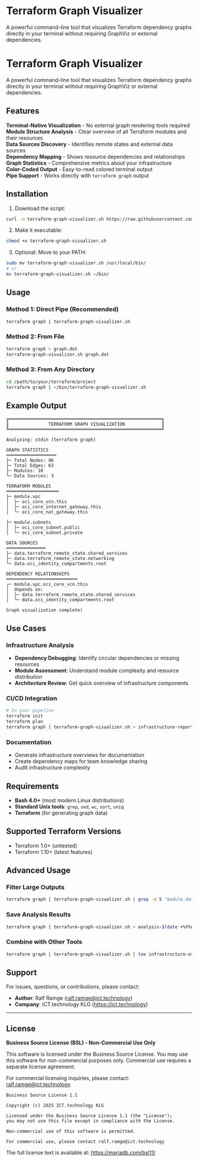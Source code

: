 # Terraform Graph Visualizer

A powerful command-line tool that visualizes Terraform dependency graphs directly in your terminal without requiring GraphViz or external dependencies.

# Terraform Graph Visualizer

A powerful command-line tool that visualizes Terraform dependency graphs directly in your terminal without requiring GraphViz or external dependencies.

## Features

**Terminal-Native Visualization** - No external graph rendering tools required  
**Module Structure Analysis** - Clear overview of all Terraform modules and their resources  
**Data Sources Discovery** - Identifies remote states and external data sources  
**Dependency Mapping** - Shows resource dependencies and relationships  
**Graph Statistics** - Comprehensive metrics about your infrastructure  
**Color-Coded Output** - Easy-to-read colored terminal output  
**Pipe Support** - Works directly with `terraform graph` output  

## Installation

1. Download the script:
```bash
curl -o terraform-graph-visualizer.sh https://raw.githubusercontent.com/your-repo/terraform-graph-visualizer/main/terraform-graph-visualizer.sh
```

2. Make it executable:
```bash
chmod +x terraform-graph-visualizer.sh
```

3. Optional: Move to your PATH:
```bash
sudo mv terraform-graph-visualizer.sh /usr/local/bin/
# or
mv terraform-graph-visualizer.sh ~/bin/
```

## Usage

### Method 1: Direct Pipe (Recommended)
```bash
terraform graph | terraform-graph-visualizer.sh
```

### Method 2: From File
```bash
terraform graph > graph.dot
terraform-graph-visualizer.sh graph.dot
```

### Method 3: From Any Directory
```bash
cd /path/to/your/terraform/project
terraform graph | ~/bin/terraform-graph-visualizer.sh
```

## Example Output

```
╔══════════════════════════════════════════════════════════╗
║               TERRAFORM GRAPH VISUALIZATION              ║
╚══════════════════════════════════════════════════════════╝

Analyzing: stdin (terraform graph)

GRAPH STATISTICS
═══════════════════
├─ Total Nodes: 96
├─ Total Edges: 63
├─ Modules: 10
└─ Data Sources: 3

TERRAFORM MODULES
════════════════════
├─ module.vpc
│  ├─ oci_core_vcn.this
│  ├─ oci_core_internet_gateway.this
│  └─ oci_core_nat_gateway.this

├─ module.subnets
│  ├─ oci_core_subnet.public
│  └─ oci_core_subnet.private

DATA SOURCES
═══════════════
├─ data.terraform_remote_state.shared_services
├─ data.terraform_remote_state.networking
└─ data.oci_identity_compartments.root

DEPENDENCY RELATIONSHIPS
═══════════════════════════
┌─ module.vpc.oci_core_vcn.this
│  depends on:
│  ├─ data.terraform_remote_state.shared_services
│  └─ data.oci_identity_compartments.root

Graph visualization complete!
```

## Use Cases

### Infrastructure Analysis
- **Dependency Debugging**: Identify circular dependencies or missing resources
- **Module Assessment**: Understand module complexity and resource distribution  
- **Architecture Review**: Get quick overview of infrastructure components

### CI/CD Integration
```bash
# In your pipeline
terraform init
terraform plan
terraform graph | terraform-graph-visualizer.sh > infrastructure-report.txt
```

### Documentation
- Generate infrastructure overviews for documentation
- Create dependency maps for team knowledge sharing
- Audit infrastructure complexity

## Requirements

- **Bash 4.0+** (most modern Linux distributions)
- **Standard Unix tools**: `grep`, `sed`, `wc`, `sort`, `uniq`
- **Terraform** (for generating graph data)

## Supported Terraform Versions

- Terraform 1.0+ (untested)
- Terraform 1.10+ (latest features)


## Advanced Usage

### Filter Large Outputs
```bash
terraform graph | terraform-graph-visualizer.sh | grep -A 5 "module.database"
```

### Save Analysis Results
```bash
terraform graph | terraform-graph-visualizer.sh > analysis-$(date +%Y%m%d).txt
```

### Combine with Other Tools
```bash
terraform graph | terraform-graph-visualizer.sh | tee infrastructure-overview.txt
```

## Support 
For issues, questions, or contributions, please contact:
- **Author**: Ralf Ramge (ralf.ramge@ict.technology)  
- **Company**: ICT.technology KLG (https://ict.technology)

---

## License

**Business Source License (BSL) - Non-Commercial Use Only**

This software is licensed under the Business Source License. You may use this software for non-commercial purposes only. Commercial use requires a separate license agreement.

For commercial licensing inquiries, please contact: ralf.ramge@ict.technology

```
Business Source License 1.1

Copyright (c) 2025 ICT.technology KLG

Licensed under the Business Source License 1.1 (the "License"); 
you may not use this file except in compliance with the License.

Non-commercial use of this software is permitted.

For commercial use, please contact ralf.ramge@ict.technology
```

The full license text is available at: https://mariadb.com/bsl11/
